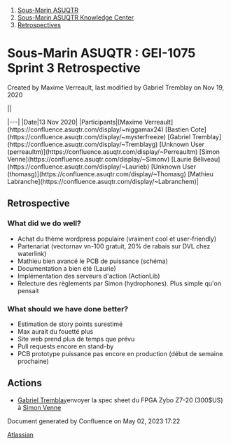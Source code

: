 1. [Sous-Marin ASUQTR](index.html)
2. [Sous-Marin ASUQTR Knowledge Center](Sous-Marin-ASUQTR-Knowledge-Center_5144578.html)
3. [Retrospectives](Retrospectives_39223358.html)

# Sous-Marin ASUQTR : GEI-1075 Sprint 3 Retrospective

Created by Maxime Verreault, last modified by Gabriel Tremblay on Nov 19, 2020

||
<colgroup><col /><col /></colgroup>|---|
|Date|<time>13 Nov 2020</time>|
|Participants|[Maxime Verreault](https://confluence.asuqtr.com/display/~niggamax24) [Bastien Cote](https://confluence.asuqtr.com/display/~mysterfreeze) [Gabriel Tremblay](https://confluence.asuqtr.com/display/~Tremblayg) [Unknown User (perreaultm)](https://confluence.asuqtr.com/display/~Perreaultm) [Simon Venne](https://confluence.asuqtr.com/display/~Simonv) [Laurie B&eacute;liveau](https://confluence.asuqtr.com/display/~Laurieb) [Unknown User (thomasg)](https://confluence.asuqtr.com/display/~Thomasg) [Mathieu Labranche](https://confluence.asuqtr.com/display/~Labranchem)|
  

## Retrospective

### What did we do well?

* Achat du thème wordpress populaire (vraiment cool et user-friendly)
* Partenariat (vectornav vn-100 gratuit, 20% de rabais sur DVL chez waterlink)
* Mathieu bien avancé le PCB de puissance (schéma)
* Documentation a bien été (Laurie)
* Implémentation des serveurs d'action (ActionLib)
* Relecture des règlements par Simon (hydrophones). Plus simple qu'on pensait

### What should we have done better?

* Estimation de story points surestimé
* Max aurait du fouetté plus
* Site web prend plus de temps que prévu
* Pull requests encore en stand-by
* PCB prototype puissance pas encore en production (début de semaine prochaine)

## Actions

* [Gabriel Tremblay](https://confluence.asuqtr.com/display/~Tremblayg)envoyer la spec sheet du FPGA Zybo Z7-20 (300$US) à [Simon Venne](https://confluence.asuqtr.com/display/~Simonv)

Document generated by Confluence on May 02, 2023 17:22

[Atlassian](https://www.atlassian.com/)
